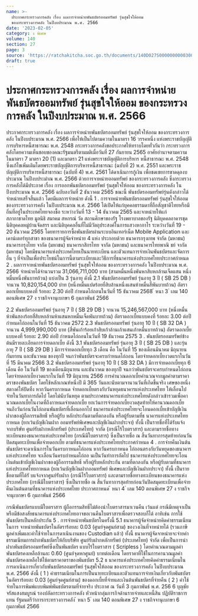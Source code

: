 ```yaml
---
name: >-
  ประกาศกระทรวงการคลัง เรื่อง ผลการจำหน่ายพันธบัตรออมทรัพย์ รุ่นสุขใจให้ออม
  ของกระทรวงการคลัง ในปีงบประมาณ พ.ศ. 2566
date: '2023-02-05'
category: ง พิเศษ
volume: 140
section: 27
page: 3
source: 'https://ratchakitcha.soc.go.th/documents/140D027S0000000000300.pdf'
draft: true
---
```


# ประกาศกระทรวงการคลัง เรื่อง ผลการจำหน่ายพันธบัตรออมทรัพย์ รุ่นสุขใจให้ออม ของกระทรวงการคลัง ในปีงบประมาณ พ.ศ. 2566

ประกาศกระทรวงการคลัง เรื่อง ผลการจำหน่ายพันธบัตรออมทรัพย์ รุ่นสุขใจให้ออม ของกระทรวงการคลัง ในปีงบประมาณ พ.ศ. 2566 เพื่อให้เป็นไปตามความในมาตรา 16 วรรคหนึ่ง แห่งพระราชบัญญัติการบริหารหนี้สาธารณะ พ.ศ. 2548 กระทรวงการคลังขอประกาศให้ทราบโดยทั่วกันว่า กระทรวงการคลังโดยความเห็นชอบของคณะรัฐมนตรีตามมติเมื่อวันที่ 27 กันยายน 2565 อาศัยอำนาจตามความในมาตรา 7 มาตรา 20 (1) และมาตรา 21 แห่งพระราชบัญญัติการบริหาร หนี้สาธารณะ พ.ศ. 2548 ซึ่งแก้ไขเพิ่มเติมโดยพระราชบัญญัติการบริหารหนี้สาธารณะ (ฉบับที่ 2) พ.ศ. 2551 และพระราชบัญญัติการบริหารหนี้สาธารณะ (ฉบับที่ 4) พ.ศ. 2561 ได้ดาเนินการกู้เงิน เพื่อชดเชยการขาดดุลงบประมาณ ในปีงบประมำณ พ.ศ. 2566 ด้วยการจาหน่ายออมทรัพย์ ของกระทรวงการคลัง ซึ่งกระทรวงการคลังได้มีประกาศ เรื่อง การออกพันธบัตรออมทรัพย์ รุ่นสุขใจให้ออม ของกระทรวงการคลัง ในปีงบประมาณ พ.ศ. 2566 ฉบับลงวันที่ 2 ธันวาคม 2565 ขณะนี้ พันธบัตรออมทรัพย์รุ่นดังกล่าวได้จำหน่ายเสร็จสิ้นแล้ว โดยมีผลการจำหน่าย ดังนี้ 1 . การจาหน่ายพันธบัตรออมทรัพย์ รุ่นสุขใจให้ออม ของกระทรวงการคลัง ในปีงบประมาณ พ.ศ. 2566 ได้เปิดให้แก่บุคคลธรรมดาที่ถือสัญชาติไทยหรือมีถิ่นที่อยู่ในประเทศไทยจองซื้อ ระหว่างวันที่ 13 - 14 ธันวาคม 2565 และจาหน่ายให้แก่ สภากาชาดไทย มูลนิธิ สมาคม สหกรณ์ วัด สถานศึกษาของรัฐ โรงพยาบาลของรัฐ นิติบุคคลอาคารชุด นิติบุคคลหมู่บ้านจัดสรร และนิติบุคคลอื่นที่ไม่มีวัตถุประสงค์ในการแสวงหากาไร ระหว่างวันที่ 19 - 20 ธันวาคม 2565 โดยทารายการซื้อพันธบัตรผ่านระบบอินเทอร์เน็ต Mobile Application และเคาน์เตอร์ทุกสาขา ของธนาคารผู้จัดจำหน่าย 4 แห่ง ประกอบด้วย ธนาคารกรุงเทพ จำกัด (มหาชน) ธนาคารกรุงไทย จากัด (มหาชน) ธนาคารกสิกรไทย จากัด (มหาชน) และธนาคารไทยพาณิ ชย์ จากัด (มหาชน) โดยมีธนาคารแห่งประเทศไทยเป็นนายทะเบียน และตัวแทนการจ่ายเงินพันธบัตรและจัดการอื่น ๆ ที่จำเป็นเพื่อประโยชน์ในการนี้ตามระเบียบและวิธีการที่ธนาคารแห่งประเทศไทยประกาศกำหนด 2 . ผลการจาหน่ายพันธบัตรออมทรัพย์ รุ่นสุขใจให้ออม ของกระทรวงการคลัง ในปีงบประมาณ พ.ศ. 2566 จำหน่ายได้จำนวนรวม 31,066,711,000 บาท (สามหมื่นหนึ่งพันหกสิบหกล้านเจ็ดแสน หนึ่งหมื่นหนึ่งพันบาทถ้วน) แบ่งเป็น 3 รุ่นอายุ ดังนี้ 2.1 พันธบัตรออมทรัพย์ รุ่นอายุ 3 ปี ( SB 25 DB ) จานวน 10,820,154,000 บำท (หนึ่งหมื่นแปดร้อยยี่สิบล้านหนึ่งแสนห้าหมื่นสี่พันบาทถ้วน) อัตราดอกเบี้ยแบบคงที่ ร้อยละ 2.30 ต่อปี กำหนดไถ่ถอนในวันที่ 15 ธันวาคม 2568 ้ หนา 3 ่ เลม 140 ตอนพิเศษ 27 ง ราชกิจจานุเบกษา 6 กุมภาพันธ์ 2566

2.2 พันธบัตรออมทรัพย์ รุ่นอายุ 7 ปี ( SB 29 DB ) จานวน 15,246,567,000 บาท (หนึ่งหมื่นห้าพันสองร้อยสี่สิบหกล้านห้าแสนหกหมื่นเจ็ดพันบาทถ้วน) อัตราดอกเบี้ยแบบคงที่ ร้อยละ 3.00 ต่อปี กำหนดไถ่ถอนในวันที่ 15 ธันวาคม 2572 2.3 พันธบัตรออมทรัพย์ รุ่นอายุ 10 ปี ( SB 32 DA ) จานวน 4,999,990,000 บาท (สี่พันเก้าร้อยเก้าสิบเก้าล้านเก้าแสนเก้าหมื่นบาทถ้วน) อัตราดอกเบี้ยแบบคงที่ ร้อยละ 2.90 ต่อปี กำหนดไถ่ถอนในวันที่ 19 ธันวาคม 2575 3 . พันธบัตรออมทรัพย์ข้างต้นมีรายละเอียดการจ่ายดอกเบี้ย ดังนี้ 3.1 พันธบัตรออมทรัพย์ รุ่นอายุ 3 ปี ( SB 25 DB ) และรุ่นอายุ 7 ปี ( SB 29 DB ) มีการจ่ายดอกเบี้ยทุก 3 เดือน คือ ในวันที่ 15 ของเดือนมีนาคม มิถุนายน กันยายน และธันวาคม ของทุกปี จนกว่าพันธบัตรจะครบกำหนดไถ่ถอน โดยจ่ายดอกเบี้ยงวดแรกในวันที่ 15 มีนาคม 2566 3.2 พันธบัตรออมทรัพย์ รุ่นอายุ 10 ปี ( SB 32 DA ) มีการจ่ายดอกเบี้ยทุก 6 เดือน คือ ในวันที่ 19 ของเดือนมิถุนายน และธันวาคม ของทุกปี จนกว่าพันธบัตรจะครบกำหนดไถ่ถอน โดยจ่ายดอกเบี้ยงวดแรกในวันที่ 19 มิถุนายน 2566 การคำนวณดอกเบี้ยคำนวณจากมูลค่าตามราคาตราของพันธบัตร โดยใช้หลักเกณฑ์หนึ่งปี มี 365 วันและนับตามจานวนวันที่เกิดขึ้นจริง เศษของหนึ่งสตางค์ให้ปัดทิ้ง หากวันครบกาหนด จ่ำยดอกเบี้ยตรงกับวันหยุดธนาคารแห่งประเทศไทย ให้เลื่อนไปจ่ายในวันทาการถัดไป โดยไม่นับวันหยุด ตามประกาศธนาคารแห่งประเทศไทยดังกล่าวเข้ารวมเพื่อคา นวณดอกเบี้ยในงวดที่ถึงกาหนดจ่ายดอกเบี้ย ยกเว้นการจ่ายดอกเบี้ยงวดสุดท้ายให้คานวณดอกเบี้ยจนถึงวันก่อนวันไถ่ถอนพันธบัตรที่เลื่อนออกไป ธนาคารแห่งประเทศไทยจะโอนดอกเบี้ยเข้าบัญชีเงินฝากของผู้ถือกรรมสิทธิ์ หรือผู้รับ หลักประกันตามที่ตกลงกัน หรือผู้รับตามที่ธ นาคารแห่งประเทศไทยกาหนด (ยกเว้นบัญชีเงินฝาก ออมทรัพย์พิเศษและบัญชีเงินฝากประจา) ทั้งนี้ เป็นรายชื่อที่ได้รับแจ้งจากบริษัท ศูนย์รับฝากหลักทรัพย์ (ประเทศไทย) จากัด (กรณีไร้ใบตราสาร) และตามรายชื่อทางทะเบียนของธนาคารแห่งประเทศไทย (กรณีมีใบตราสาร) ซึ่งเป็นรายชื่อ ณ สิ้นวันทาการสุดท้ายก่อนวันปิดสมุดทะเบียนเพื่อจ่ายดอกเบี้ย ตามที่ธนาคารแห่งประเทศไทยประกาศกำหนด 4 . การจ่ายคืนเงินต้นพันธบัตรจะดาเนินการในวันครบกาหนดไถ่ถอน หากวันครบกาหนด ไถ่ถอนตรงกับวันหยุดของธนาคารแห่งประเทศไทย จะเลื่อนวันครบกำหนดไถ่ถอ นเป็นวันทำการถัดไป ธนาคารแห่งประเทศไทยจะโอนเงินต้นเข้าบัญชีเงินฝากของผู้ถือกรรมสิทธิ์ หรือผู้รับหลักประกัน ตามที่ตกลงกัน หรือผู้รับตามที่ธนาคารแห่งประเทศไทยกาหนด (ยกเว้นบัญชีเงินฝากออมทรัพย์ พิเศษและบัญชีเงินฝากประจา) ทั้งนี้ เป็นรายชื่อตามที่ได้รั บแจ้งจากศูนย์รับฝาก (กรณีไร้ใบตราสาร) และตามรายชื่อทางทะเบียนของธนาคารแห่งประเทศไทย (กรณีมีใบตราสาร) ซึ่งเป็นรายชื่อ ณ สิ้นวันทาการสุดท้ายก่อนวันปิดสมุดทะเบียนเพื่อจ่ายคืนเงินต้นตามที่ธนาคารแห่งประเทศไทย ประกาศกาหนด ้ หนา 4 ่ เลม 140 ตอนพิเศษ 27 ง ราชกิจจานุเบกษา 6 กุมภาพันธ์ 2566

กรณีพันธบัตรแบบมีใบตราสาร ผู้ถือกรรมสิทธิ์ไม่ต้องนำใบตราสารมาเวนคืน เว้นแต่ กรณีมีเหตุจาเป็นหรือมีข้อสงสัยธนาคารแห่งประเทศไทยอาจขอเวนคืนใบตราสารเพื่อตรวจสอบก็ได้ อาทิเช่น การใช้พันธบัตรเป็นหลักประกัน 5 . การจำหน่ายพันธบัตรในครั้งนี้ 5.1 ธนาคารผู้จัดจำหน่ายคิดค่าธรรมเนียมในการ จาหน่ายพันธบัตรในอัตราร้อยละ 0.03 (ศูนย์จุดศูนย์สาม) ของวงเงินที่จาหน่ายได้ (รวมภาษีมูลค่าเพิ่มและค่าใช้จ่ายในการดาเนินงานของ Custodian แล้ว) ทั้งนี้ ธนาคารผู้จัดจาหน่ายจะจ่ายค่าธรรมเนียมการฝากพันธบัตรให้กับบริษัท ศูนย์รับฝากหลักทรัพย์ (ประเทศไทย) จำกัด เพื่อเป็นการนำฝากพันธบัตรออมทรัพย์ซึ่งเป็นพันธบัตร แบบไร้ใบตราสาร ( Scripless ) โดยคำนวณตามมูลค่าพันธบัตรคงเหลือล้านละ 0.60 (ศูนย์จุดหกศูนย์) บาทต่อเดือน โดยราคาที่ใช้ในการคานวณมูลค่าพันธบัตรคงเหลือให้ใช้ตามราคาตราของพันธบัตร 5.2 ธ นาคารแห่งประเทศไทยคิดค่าธรรมเนียมในการดาเนินการเกี่ยวกับพันธบัตรออมทรัพย์ รุ่นสุขใจให้ออม ของกระทรวงการคลัง ในปีงบประมาณ พ.ศ. 2566 ดังนี้ ( 1 ) ค่าธรรมเนียมในการเป็นนายทะเบียนและตัวแทนการจ่ายเงินเกี่ยวกับพันธบัตร ในอัตราร้อยละ 0.03 (ศูนย์จุดศูนย์สาม) ของดอกเบี้ยที่จ่ายและเงินต้นพันธบัตรที่จ่ายคืน ( 2 ) ค่าใช้จ่ายในการพิมพ์แบบพิมพ์พันธบัตรตามที่จ่ายจริง ประกาศ ณ วันที่ 3 กุมภาพันธ์ พ.ศ. 256 6 บุญชัย จรัสแสงสมบูรณ์ รองปลัดกระทรวงการคลัง หัวหน้ากลุ่มภารกิจด้านรายจ่ายและหนี้สิน ปฏิบัติราชการแทน รัฐมนตรีว่าการกระทรวงการคลัง ้ หนา 5 ่ เลม 140 ตอนพิเศษ 27 ง ราชกิจจานุเบกษา 6 กุมภาพันธ์ 2566
